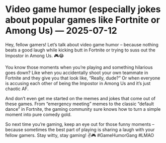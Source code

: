 # Video game humor (especially jokes about popular games like Fortnite or Among Us) — 2025-07-12

Hey, fellow gamers! Let’s talk about video game humor – because nothing beats a good laugh while kicking butt in Fortnite or trying to suss out the Impostor in Among Us. 🎮😂

You know those moments when you’re playing and something hilarious goes down? Like when you accidentally shoot your own teammate in Fortnite and they give you that look like, “Really, dude?” Or when everyone is accusing each other of being the Impostor in Among Us and it’s just chaotic AF.

And don’t even get me started on the memes and jokes that come out of these games. From “emergency meeting” memes to the classic “default dance” in Fortnite, the gaming community sure knows how to turn a simple moment into pure comedy gold.

So next time you’re gaming, keep an eye out for those funny moments – because sometimes the best part of playing is sharing a laugh with your fellow gamers. Stay witty, stay gaming! ✌️🎮 #GameHumorGang #LMAO